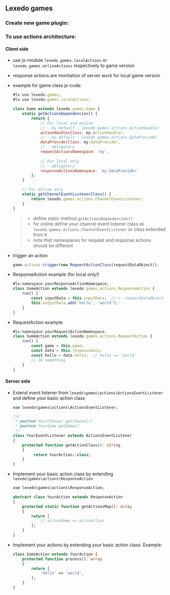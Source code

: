 ## Lexedo games

### Create new game plugin:


### To use actions architecture:
#### Client side
- use js-module `lexedo.games.localActions` or `lexedo.games.onlineActions` respectively to game version
- response actions are immitation of server work for local game version

- example for game class js-code:
    ```js
    #lx:use lexedo.games;
    #lx:use lexedo.games.localActions;
    
    class Game extends lexedo.games.Game {
        static getActionsDependencies() {
            return {
                // For local and online
                // - by default - lexedo.games.actions.ActionHandler
                actionHandlerClass: my.ActionHandler,
                // - by default - lexedo.games.actions.DataProvider
                dataProviderClass: my.DataProvider,
                // - obligatory
                requestActionsNamespace: 'my',
                
                // For local only
                // - obligatory
                responseActionsNamespace: 'my.dataProvider'
            };
        }

        // For online only
        static getChannelEventListenerClass() {
            return lexedo.games.actions.ChannelEventListener;
        }
    }
    ```
    > - define static method `getActionsDependencies()`
    > - for online define your channel event listener class as `lexedo.games.actions.ChannelEventListener` or class extended from it
    > - note that namespaces for request and response actions should be different

- trigger an action
    ```js
    game.actions.trigger(new RequestActionClass(requestDataObject));
    ```

- ResponseAction example (for local only!)
    ```js
    #lx:namespace yourResponseActionNamespace;
    class SomeAction extends lexedo.games.actions.ResponseAction {
        run() {
            const inputData = this.inputData;  // <- requestDataObject
            this.outputData.add('hello', 'world');
        }
    }
    ```

- RequestAction example
    ```js
    #lx:namespace yourRequestActionNamespace;
    class SomeAction extends lexedo.games.actions.RequestAction {
        run() {
            const game = this.game;
            const data = this.responseData;
            const hello = data.hello;  // hello == 'world'
            // do something
        }
    }
    ```

#### Server side
- Extend event listener from `lexedo\games\actions\ActionsEventListener` and define your basic action class
    ```php
    use lexedo\games\actions\ActionsEventListener;
    
    /**
     * @method YourChannel getChannel()
     * @method YourGame getGame()
     */
    class YourEventListener extends ActionsEventListener
    {
        protected function getActionClass(): string
        {
             return YourAction::class;
        }
    }
    ```

- Implement your basic action class by extending `lexedo\games\actions\ResponseAction`
    ```php
    use lexedo\games\actions\ResponseAction;

    abstract class YourAction extends ResponseAction
    {
        protected static function getActionsMap(): array
        {
            return [
                // actionName => actionClass
            ];
        }
    }
    ```

- Implement your actions by extending your basic action class. Example:
    ```php
    class SomeAction extends YourAction {
        protected function process(): array
        {
            return [
                'hello' => 'world',
            ];
        }
    }
    ```
